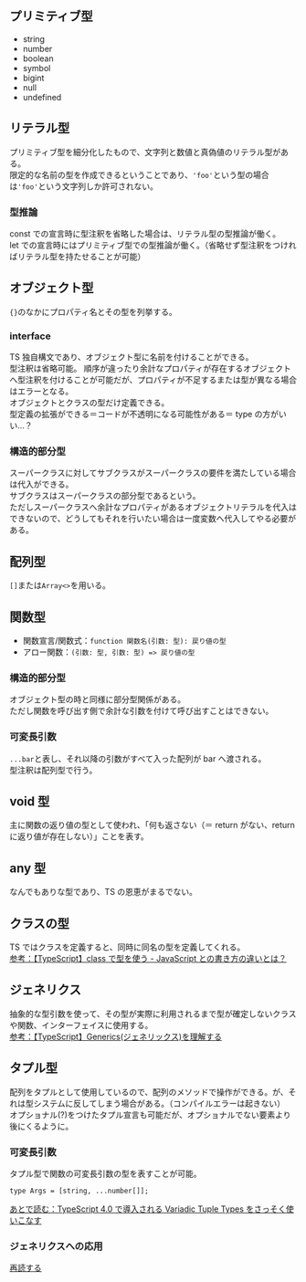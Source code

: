 ## プリミティブ型

- string
- number
- boolean
- symbol
- bigint
- null
- undefined

## リテラル型

プリミティブ型を細分化したもので、文字列と数値と真偽値のリテラル型がある。  
限定的な名前の型を作成できるということであり、`'foo'`という型の場合は`'foo'`という文字列しか許可されない。

### 型推論

const での宣言時に型注釈を省略した場合は、リテラル型の型推論が働く。  
let での宣言時にはプリミティブ型での型推論が働く。（省略せず型注釈をつければリテラル型を持たせることが可能）

## オブジェクト型

`{}`のなかにプロパティ名とその型を列挙する。

### interface

TS 独自構文であり、オブジェクト型に名前を付けることができる。  
型注釈は省略可能。
順序が違ったり余計なプロパティが存在するオブジェクトへ型注釈を付けることが可能だが、プロパティが不足するまたは型が異なる場合はエラーとなる。  
オブジェクトとクラスの型だけ定義できる。  
型定義の拡張ができる＝コードが不透明になる可能性がある＝ type の方がいい…？

### 構造的部分型

スーパークラスに対してサブクラスがスーパークラスの要件を満たしている場合は代入ができる。  
サブクラスはスーパークラスの部分型であるという。  
ただしスーパークラスへ余計なプロパティがあるオブジェクトリテラルを代入はできないので、どうしてもそれを行いたい場合は一度変数へ代入してやる必要がある。

## 配列型

`[]`または`Array<>`を用いる。

## 関数型

- 関数宣言/関数式：`function 関数名(引数: 型): 戻り値の型`
- アロー関数：`(引数: 型, 引数: 型) => 戻り値の型`

### 構造的部分型

オブジェクト型の時と同様に部分型関係がある。  
ただし関数を呼び出す側で余計な引数を付けて呼び出すことはできない。

### 可変長引数

`...bar`と表し、それ以降の引数がすべて入った配列が bar へ渡される。  
型注釈は配列型で行う。

## void 型

主に関数の返り値の型として使われ、「何も返さない（＝ return がない、return に返り値が存在しない）」ことを表す。

## any 型

なんでもありな型であり、TS の恩恵がまるでない。

## クラスの型

TS ではクラスを定義すると、同時に同名の型を定義してくれる。  
[参考：【TypeScript】class で型を使う - JavaScript との書き方の違いとは？](https://yumegori.com/typesccript-class)

## ジェネリクス

抽象的な型引数を使って、その型が実際に利用されるまで型が確定しないクラスや関数、インターフェイスに使用する。  
[参考：【TypeScript】Generics(ジェネリックス)を理解する](https://qiita.com/k-penguin-sato/items/9baa959e8919157afcd4)

## タプル型

配列をタプルとして使用しているので、配列のメソッドで操作ができる。が、それは型システムに反してしまう場合がある。（コンパイルエラーは起きない）  
オプショナル(?)をつけたタプル宣言も可能だが、オプショナルでない要素より後にくるように。

### 可変長引数

タプル型で関数の可変長引数の型を表すことが可能。

```
type Args = [string, ...number[]];
```

[あとで読む：TypeScript 4.0 で導入される Variadic Tuple Types をさっそく使いこなす](https://qiita.com/uhyo/items/7e31bbd93a80ce9cec84)

### ジェネリクスへの応用

[再読する](https://qiita.com/uhyo/items/e2fdef2d3236b9bfe74a#%E3%82%BF%E3%83%97%E3%83%AB%E5%9E%8B%E3%81%A8%E5%8F%AF%E5%A4%89%E9%95%B7%E5%BC%95%E6%95%B0%E3%81%A8%E3%82%B8%E3%82%A7%E3%83%8D%E3%83%AA%E3%82%AF%E3%82%B9)

